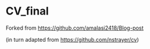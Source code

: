 # CV_final

Forked from https://github.com/amalasi2418/Blog-post

(in turn adapted from https://github.com/nstrayer/cv)